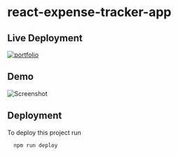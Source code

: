 # react-expense-tracker-app


## Live Deployment

[![portfolio](https://img.shields.io/badge/my_portfolio-000?style=for-the-badge&logo=ko-fi&logoColor=white)](https://dreamy-pastelito-1b3a1a.netlify.app/)

## Demo

![Screenshot](https://i.ibb.co/7k7STcw/chrome-EL4-Nda99-Sr.jpg)


## Deployment

To deploy this project run

```bash
  npm run deploy
```
